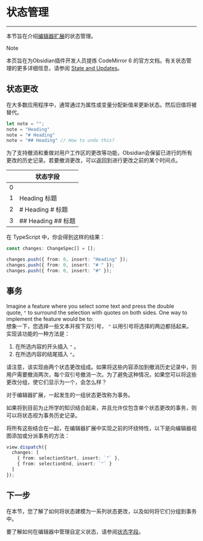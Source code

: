 <!--
 * @Author: Raistlind johnd0712@gmail.com
 * @Date: 2024-01-18 10:18:00
 * @LastEditors: Raistlind
 * @LastEditTime: 2024-01-18 10:18:00
 * @Description: 
-->

# 状态管理
---
本节旨在介绍[编辑器扩展](./editor-extensions.md)的状态管理。


> [!NOTE]
> 
> 本页旨在为Obsidian插件开发人员提炼 CodeMirror 6 的官方文档。有关状态管理的更多详细信息，请参阅 [State and Updates](https://codemirror.net/docs/guide/#state-and-updates)。

## 状态更改

在大多数应用程序中，通常通过为属性或变量分配新值来更新状态。然后旧值将被替代。

```ts
let note = "";
note = "Heading"
note = "# Heading"
note = "## Heading" // How to undo this?
```

为了支持撤消和重做对用户工作区的更改等功能，Obsidian会保留已进行的所有更改的历史记录。若要撤消更改，可以返回到进行更改之前的某个时间点。

|  | 状态字段 |
| ---- | ---- |
| 0 |  |
| 1 | Heading 标题 |
| 2 | # Heading # 标题 |
| 3 | ## Heading ## 标题 |

在 TypeScript 中，你会得到这样的结果：

```ts
const changes: ChangeSpec[] = [];

changes.push({ from: 0, insert: "Heading" });
changes.push({ from: 0, insert: "# " });
changes.push({ from: 0, insert: "#" });
```

## 事务

Imagine a feature where you select some text and press the double quote, `"` to surround the selection with quotes on both sides. One way to implement the feature would be to:  
想象一下，您选择一些文本并按下双引号， `"` 以用引号将选择的两边都括起来。实现该功能的一种方法是：

1. 在所选内容的开头插入 `"` 。
2. 在所选内容的结尾插入 `"`。

请注意，该实现由两个状态更改组成。如果将这些内容添加到撤消历史记录中，则用户需要撤消两次，每个双引号撤消一次。为了避免这种情况，如果您可以将这些更改分组，使它们显示为一个，会怎么样？

对于编辑器扩展，一起发生的一组状态更改称为事务。

如果将到目前为止所学的知识结合起来，并且允许仅包含单个状态更改的事务，则可以将状态视为事务历史记录。

将所有这些结合在一起，在编辑器扩展中实现之前的环绕特性，以下是向编辑器视图添加或分派事务的方法：

```ts
view.dispatch({
  changes: [
    { from: selectionStart, insert: `"` },
    { from: selectionEnd, insert: `"` }
  ]
});
```

## 下一步

在本节，您了解了如何将状态建模为一系列状态更改，以及如何将它们分组到事务中。

要了解如何在编辑器中管理自定义状态，请参阅[状态字段](./state-fields.md)。